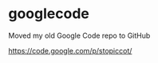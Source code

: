 googlecode
==========

Moved my old Google Code repo to GitHub

https://code.google.com/p/stopiccot/
